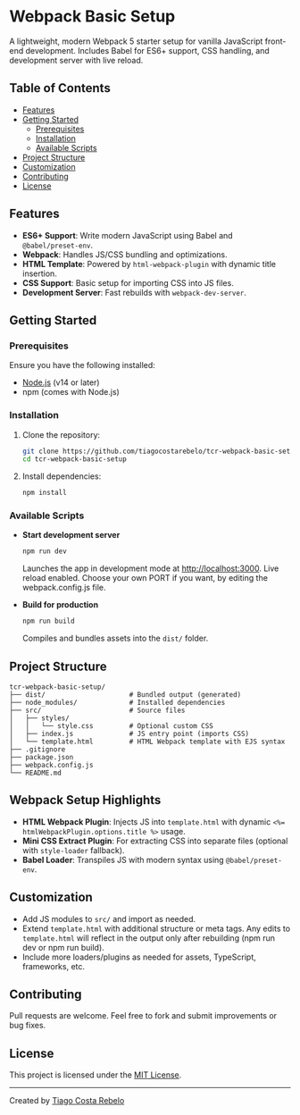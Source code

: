 # Webpack Basic Setup

A lightweight, modern Webpack 5 starter setup for vanilla JavaScript front-end development. Includes Babel for ES6+ support, CSS handling, and development server with live reload.

## Table of Contents

- [Features](#features)
- [Getting Started](#getting-started)
  - [Prerequisites](#prerequisites)
  - [Installation](#installation)
  - [Available Scripts](#available-scripts)
- [Project Structure](#project-structure)
- [Customization](#customization)
- [Contributing](#contributing)
- [License](#license)

## Features

- **ES6+ Support**: Write modern JavaScript using Babel and `@babel/preset-env`.
- **Webpack**: Handles JS/CSS bundling and optimizations.
- **HTML Template**: Powered by `html-webpack-plugin` with dynamic title insertion.
- **CSS Support**: Basic setup for importing CSS into JS files.
- **Development Server**: Fast rebuilds with `webpack-dev-server`.

## Getting Started

### Prerequisites

Ensure you have the following installed:

- [Node.js](https://nodejs.org/) (v14 or later)
- npm (comes with Node.js)

### Installation

1. Clone the repository:

   ```bash
   git clone https://github.com/tiagocostarebelo/tcr-webpack-basic-setup.git
   cd tcr-webpack-basic-setup
   ```

2. Install dependencies:

   ```bash
   npm install
   ```

### Available Scripts

- **Start development server**

   ```bash
   npm run dev
   ```

   Launches the app in development mode at [http://localhost:3000](http://localhost:3000). Live reload enabled. Choose your own PORT if you want, by editing the webpack.config.js file.

- **Build for production**

   ```bash
   npm run build
   ```

   Compiles and bundles assets into the `dist/` folder.

## Project Structure

```
tcr-webpack-basic-setup/
├── dist/                     # Bundled output (generated)
├── node_modules/             # Installed dependencies
├── src/                      # Source files
│   ├── styles/
│   │   └── style.css         # Optional custom CSS
│   ├── index.js              # JS entry point (imports CSS)
│   └── template.html         # HTML Webpack template with EJS syntax
├── .gitignore
├── package.json
├── webpack.config.js
└── README.md
```

## Webpack Setup Highlights

- **HTML Webpack Plugin**: Injects JS into `template.html` with dynamic `<%= htmlWebpackPlugin.options.title %>` usage. 
- **Mini CSS Extract Plugin**: For extracting CSS into separate files (optional with `style-loader` fallback).
- **Babel Loader**: Transpiles JS with modern syntax using `@babel/preset-env`.


## Customization

- Add JS modules to `src/` and import as needed.
- Extend `template.html` with additional structure or meta tags. Any edits to `template.html` will reflect in the output only after rebuilding (npm run dev or npm run build).
- Include more loaders/plugins as needed for assets, TypeScript, frameworks, etc.

## Contributing

Pull requests are welcome. Feel free to fork and submit improvements or bug fixes.

## License

This project is licensed under the [MIT License](LICENSE).

---

Created by [Tiago Costa Rebelo](https://github.com/tiagocostarebelo)
